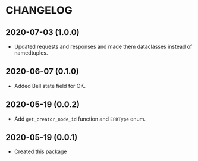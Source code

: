 CHANGELOG
=========

2020-07-03 (1.0.0)
------------------
- Updated requests and responses and made them dataclasses instead of namedtuples.

2020-06-07 (0.1.0)
------------------
- Added Bell state field for OK.

2020-05-19 (0.0.2)
------------------
- Add `get_creator_node_id` function and `EPRType` enum.

2020-05-19 (0.0.1)
------------------
- Created this package
